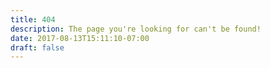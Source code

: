 ```yaml
---
title: 404
description: The page you're looking for can't be found!
date: 2017-08-13T15:11:10-07:00
draft: false
---
```

